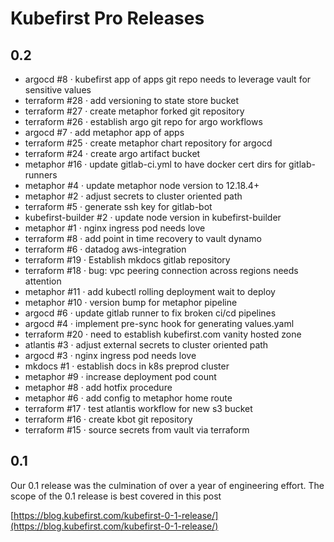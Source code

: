 # Kubefirst Pro Releases

## 0.2

- argocd #8 · kubefirst app of apps git repo needs to leverage vault for sensitive values
- terraform #28 · add versioning to state store bucket
- terraform #27 · create metaphor forked git repository
- terraform #26 · establish argo git repo for argo workflows
- argocd #7 · add metaphor app of apps
- terraform #25 · create metaphor chart repository for argocd
- terraform #24 · create argo artifact bucket
- metaphor #16 · update gitlab-ci.yml to have docker cert dirs for gitlab-runners
- metaphor #4 · update metaphor node version to 12.18.4+
- metaphor #2 · adjust secrets to cluster oriented path
- terraform #5 · generate ssh key for gitlab-bot
- kubefirst-builder #2 · update node version in kubefirst-builder
- metaphor #1 · nginx ingress pod needs love
- terraform #8 · add point in time recovery to vault dynamo
- terraform #6 · datadog aws-integration
- terraform #19 · Establish mkdocs gitlab repository
- terraform #18 · bug: vpc peering connection across regions needs attention
- metaphor #11  · add kubectl rolling deployment wait to deploy
- metaphor #10  · version bump for metaphor pipeline
- argocd #6 · update gitlab runner to fix broken ci/cd pipelines
- argocd #4 · implement pre-sync hook for generating values.yaml
- terraform #20  · need to establish kubefirst.com vanity hosted zone
- atlantis #3 · adjust external secrets to cluster oriented path
- argocd #3 · nginx ingress pod needs love
- mkdocs #1  · establish docs in k8s preprod cluster
- metaphor #9 · increase deployment pod count
- metaphor #8 · add hotfix procedure
- metaphor #6 · add config to metaphor home route
- terraform #17 · test atlantis workflow for new s3 bucket
- terraform #16 · create kbot git repository
- terraform #15 · source secrets from vault via terraform

## 0.1

Our 0.1 release was the culmination of over a year of engineering effort. The scope of the 0.1 release is best covered in this post

[https://blog.kubefirst.com/kubefirst-0-1-release/](https://blog.kubefirst.com/kubefirst-0-1-release/)
